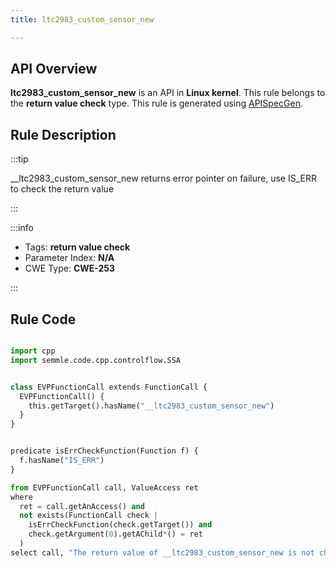 ```yaml
---
title: ltc2983_custom_sensor_new

---
```



## API Overview
**ltc2983_custom_sensor_new** is an API in **Linux kernel**. This rule belongs to the **return value check** type. This rule is generated using [APISpecGen](../../tools/APISpecGen).
## Rule Description

:::tip

__ltc2983_custom_sensor_new returns error pointer on failure, use IS_ERR to check the return value

:::

:::info

- Tags: **return value check**
- Parameter Index: **N/A**
- CWE Type: **CWE-253**

:::

## Rule Code
```python

import cpp
import semmle.code.cpp.controlflow.SSA


class EVPFunctionCall extends FunctionCall {
  EVPFunctionCall() {
    this.getTarget().hasName("__ltc2983_custom_sensor_new")
  }
}


predicate isErrCheckFunction(Function f) {
  f.hasName("IS_ERR") 
}

from EVPFunctionCall call, ValueAccess ret
where
  ret = call.getAnAccess() and
  not exists(FunctionCall check |
    isErrCheckFunction(check.getTarget()) and
    check.getArgument(0).getAChild*() = ret
  )
select call, "The return value of __ltc2983_custom_sensor_new is not checked with IS_ERR."
    
```
